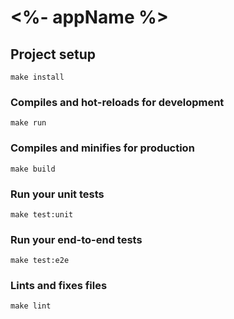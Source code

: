 # <%- appName %>

## Project setup
```
make install
```

### Compiles and hot-reloads for development
```
make run
```

### Compiles and minifies for production
```
make build
```

### Run your unit tests
```
make test:unit
```

### Run your end-to-end tests
```
make test:e2e
```

### Lints and fixes files
```
make lint
```

